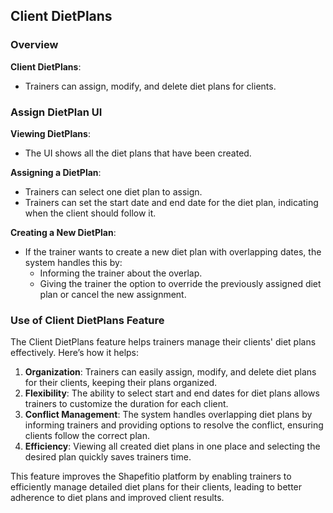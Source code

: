 ## Client DietPlans

### Overview

**Client DietPlans**:

- Trainers can assign, modify, and delete diet plans for clients.

### Assign DietPlan UI

**Viewing DietPlans**:

- The UI shows all the diet plans that have been created.

**Assigning a DietPlan**:

- Trainers can select one diet plan to assign.
- Trainers can set the start date and end date for the diet plan, indicating when the client should follow it.

**Creating a New DietPlan**:

- If the trainer wants to create a new diet plan with overlapping dates, the system handles this by:
  - Informing the trainer about the overlap.
  - Giving the trainer the option to override the previously assigned diet plan or cancel the new assignment.

### Use of Client DietPlans Feature

The Client DietPlans feature helps trainers manage their clients' diet plans effectively. Here’s how it helps:

1. **Organization**: Trainers can easily assign, modify, and delete diet plans for their clients, keeping their plans organized.
2. **Flexibility**: The ability to select start and end dates for diet plans allows trainers to customize the duration for each client.
3. **Conflict Management**: The system handles overlapping diet plans by informing trainers and providing options to resolve the conflict, ensuring clients follow the correct plan.
4. **Efficiency**: Viewing all created diet plans in one place and selecting the desired plan quickly saves trainers time.

This feature improves the Shapefitio platform by enabling trainers to efficiently manage detailed diet plans for their clients, leading to better adherence to diet plans and improved client results.
